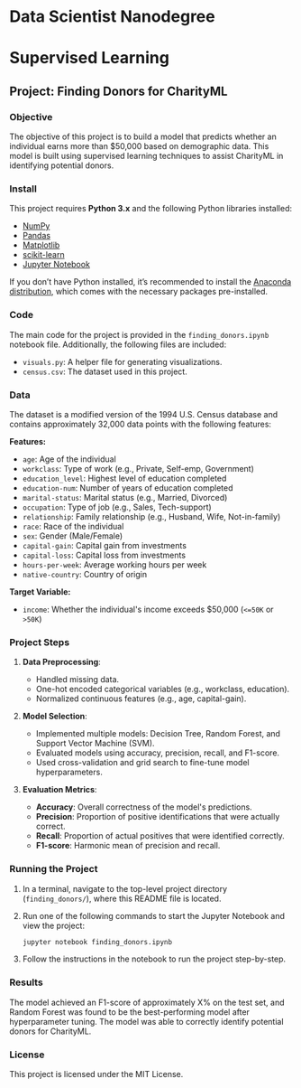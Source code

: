 
# Data Scientist Nanodegree
# Supervised Learning
## Project: Finding Donors for CharityML

### Objective
The objective of this project is to build a model that predicts whether an individual earns more than $50,000 based on demographic data. This model is built using supervised learning techniques to assist CharityML in identifying potential donors.

### Install

This project requires **Python 3.x** and the following Python libraries installed:

- [NumPy](http://www.numpy.org/)
- [Pandas](http://pandas.pydata.org)
- [Matplotlib](http://matplotlib.org/)
- [scikit-learn](http://scikit-learn.org/stable/)
- [Jupyter Notebook](http://jupyter.org/)

If you don’t have Python installed, it’s recommended to install the [Anaconda distribution](https://www.anaconda.com/products/individual), which comes with the necessary packages pre-installed.

### Code

The main code for the project is provided in the `finding_donors.ipynb` notebook file. Additionally, the following files are included:
- `visuals.py`: A helper file for generating visualizations.
- `census.csv`: The dataset used in this project.

### Data

The dataset is a modified version of the 1994 U.S. Census database and contains approximately 32,000 data points with the following features:

**Features:**
- `age`: Age of the individual
- `workclass`: Type of work (e.g., Private, Self-emp, Government)
- `education_level`: Highest level of education completed
- `education-num`: Number of years of education completed
- `marital-status`: Marital status (e.g., Married, Divorced)
- `occupation`: Type of job (e.g., Sales, Tech-support)
- `relationship`: Family relationship (e.g., Husband, Wife, Not-in-family)
- `race`: Race of the individual
- `sex`: Gender (Male/Female)
- `capital-gain`: Capital gain from investments
- `capital-loss`: Capital loss from investments
- `hours-per-week`: Average working hours per week
- `native-country`: Country of origin

**Target Variable:**
- `income`: Whether the individual's income exceeds $50,000 (`<=50K` or `>50K`)

### Project Steps

1. **Data Preprocessing**:
   - Handled missing data.
   - One-hot encoded categorical variables (e.g., workclass, education).
   - Normalized continuous features (e.g., age, capital-gain).

2. **Model Selection**:
   - Implemented multiple models: Decision Tree, Random Forest, and Support Vector Machine (SVM).
   - Evaluated models using accuracy, precision, recall, and F1-score.
   - Used cross-validation and grid search to fine-tune model hyperparameters.

3. **Evaluation Metrics**:
   - **Accuracy**: Overall correctness of the model's predictions.
   - **Precision**: Proportion of positive identifications that were actually correct.
   - **Recall**: Proportion of actual positives that were identified correctly.
   - **F1-score**: Harmonic mean of precision and recall.

### Running the Project

1. In a terminal, navigate to the top-level project directory (`finding_donors/`), where this README file is located.

2. Run one of the following commands to start the Jupyter Notebook and view the project:
   ```bash
   jupyter notebook finding_donors.ipynb
   ```

3. Follow the instructions in the notebook to run the project step-by-step.

### Results

The model achieved an F1-score of approximately X% on the test set, and Random Forest was found to be the best-performing model after hyperparameter tuning. The model was able to correctly identify potential donors for CharityML.

### License

This project is licensed under the MIT License.
